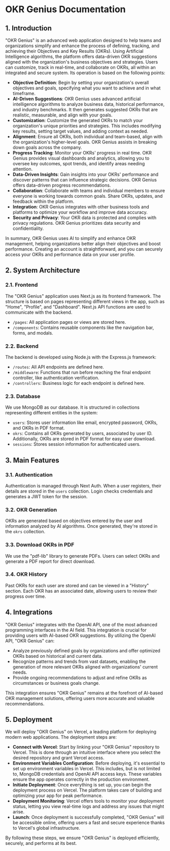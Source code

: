 # OKR Genius Documentation

## 1. Introduction

"OKR Genius" is an advanced web application designed to help teams and organizations simplify and enhance the process of defining, tracking, and achieving their Objectives and Key Results (OKRs). Using Artificial Intelligence algorithms, the platform offers data-driven OKR suggestions aligned with the organization's business objectives and strategies. Users can customize, track in real-time, and collaborate on OKRs, all within an integrated and secure system. Its operation is based on the following points:

- **Objective Definition**: Begin by setting your organization's overall objectives and goals, specifying what you want to achieve and in what timeframe.
- **AI-Driven Suggestions**: OKR Genius uses advanced artificial intelligence algorithms to analyze business data, historical performance, and industry benchmarks. It then generates suggested OKRs that are realistic, measurable, and align with your goals.
- **Customization**: Customize the generated OKRs to match your organization's unique priorities and strategies. This includes modifying key results, setting target values, and adding context as needed.
- **Alignment**: Ensure all OKRs, both individual and team-based, align with the organization's higher-level goals. OKR Genius assists in breaking down goals across the company.
- **Progress Tracking**: Monitor your OKRs' progress in real time. OKR Genius provides visual dashboards and analytics, allowing you to oversee key outcomes, spot trends, and identify areas needing attention.
- **Data-Driven Insights**: Gain insights into your OKRs' performance and discover patterns that can influence strategic decisions. OKR Genius offers data-driven progress recommendations.
- **Collaboration**: Collaborate with teams and individual members to ensure everyone is working towards common goals. Share OKRs, updates, and feedback within the platform.
- **Integration**: OKR Genius integrates with other business tools and platforms to optimize your workflow and improve data accuracy.
- **Security and Privacy**: Your OKR data is protected and complies with privacy regulations. OKR Genius prioritizes data security and confidentiality.

In summary, OKR Genius uses AI to simplify and enhance OKR management, helping organizations better align their objectives and boost performance. Creating an account is straightforward, and you can securely access your OKRs and performance data on your user profile.

## 2. System Architecture

### 2.1. Frontend

The "OKR Genius" application uses Next.js as its frontend framework. The structure is based on pages representing different views in the app, such as "Home", "Profile", and "Dashboard". Next.js API functions are used to communicate with the backend.

- `/pages`: All application pages or views are stored here.
- `/components`: Contains reusable components like the navigation bar, forms, and modals.

### 2.2. Backend

The backend is developed using Node.js with the Express.js framework:

- `/routes`: All API endpoints are defined here.
- `/middleware`: Functions that run before reaching the final endpoint controller, like authentication verification.
- `/controllers`: Business logic for each endpoint is defined here.

### 2.3. Database

We use MongoDB as our database. It is structured in collections representing different entities in the system:

- `users`: Stores user information like email, encrypted password, OKRs, and OKRs in PDF format.
- `okrs`: Contains all OKRs generated by users, associated by user ID. Additionally, OKRs are stored in PDF format for easy user download.
- `sessions`: Stores session information for authenticated users.

## 3. Main Features

### 3.1. Authentication

Authentication is managed through Next Auth. When a user registers, their details are stored in the `users` collection. Login checks credentials and generates a JWT token for the session.

### 3.2. OKR Generation

OKRs are generated based on objectives entered by the user and information analyzed by AI algorithms. Once generated, they're stored in the `okrs` collection.

### 3.3. Download OKRs in PDF

We use the "pdf-lib" library to generate PDFs. Users can select OKRs and generate a PDF report for direct download.

### 3.4. OKR History

Past OKRs for each user are stored and can be viewed in a "History" section. Each OKR has an associated date, allowing users to review their progress over time.

## 4. Integrations

"OKR Genius" integrates with the OpenAI API, one of the most advanced programming interfaces in the AI field. This integration is crucial for providing users with AI-based OKR suggestions. By utilizing the OpenAI API, "OKR Genius" can:

- Analyze previously defined goals by organizations and offer optimized OKRs based on historical and current data.
- Recognize patterns and trends from vast datasets, enabling the generation of more relevant OKRs aligned with organizations' current needs.
- Provide ongoing recommendations to adjust and refine OKRs as circumstances or business goals change.

This integration ensures "OKR Genius" remains at the forefront of AI-based OKR management solutions, offering users more accurate and valuable recommendations.

## 5. Deployment

We will deploy "OKR Genius" on Vercel, a leading platform for deploying modern web applications. The deployment steps are:

- **Connect with Vercel**: Start by linking your "OKR Genius" repository to Vercel. This is done through an intuitive interface where you select the desired repository and grant Vercel access.
- **Environment Variables Configuration**: Before deploying, it's essential to set up environment variables in Vercel. This includes, but is not limited to, MongoDB credentials and OpenAI API access keys. These variables ensure the app operates correctly in the production environment.
- **Initiate Deployment**: Once everything is set up, you can begin the deployment process on Vercel. The platform takes care of building and optimizing your app for peak performance.
- **Deployment Monitoring**: Vercel offers tools to monitor your deployment status, letting you view real-time logs and address any issues that might arise.
- **Launch**: Once deployment is successfully completed, "OKR Genius" will be accessible online, offering users a fast and secure experience thanks to Vercel's global infrastructure.

By following these steps, we ensure "OKR Genius" is deployed efficiently, securely, and performs at its best.
